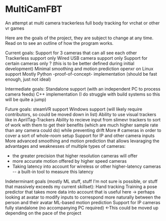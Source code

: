 # MultiCamFBT
An attempt at multi camera trackerless full body tracking for vrchat or other vr games

Here are the goals of the project, they are subject to change at any time. Read on to see an outline of how the program works.

Current goals:
Support for 3 cameras that can all see each other
Trackerless support only
Wired USB camera support only
Support for certain cameras only ? (this is to be better defined during initial development)
Minimal smoothing and motion prediction
openxr on Linux support
Mostly Python -proof-of-concept- implementation (should be fast enough, just not ideal)

Intermediate goals:
Standalone support (with an independent PC to process camera feeds)
C++ implementation (I do struggle with build systems so this will be quite a jump)

Future goals:
steamVR support
Windows support (will likely require contributors, so could be moved down in list)
Ability to use visual trackers like in AprilTag-Trackers
Ability to recieve input from slimevr trackers to sort of work with them to get their benefits (which are much higher sample rate than any camera could do) while preventing drift
More # cameras in order to cover a sort of whole-room setup
Support for IP and other camera inputs
More advanced smoothing and motion prediction that allows levaraging the advantages and weaknesses of multiple types of cameras:  
  - the greater precision that higher resolution cameras will offer
  - more accurate motion offered by higher speed cameras
  - Taking latency into account for wireless or other higher-latency cameras -- a built-in tool to measure this latency

Indeterminant goals (mostly ML stuff, stuff I'm not sure is possible, or stuff that massively exceeds my current skillset):
Hand tracking
Training a pose predictor that takes more data into account that is useful here -> perhaps looking at avatar to modify inputs to correspond more naturally between the person and their avatar
ML-based motion prediction
Support for IP cameras fully standalone (no accompanying PC required) <-This could be moved up depending on the pace of the project



